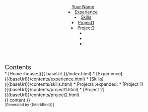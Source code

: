 <head-bottom>
  <link rel="stylesheet" href="{{baseUrl}}/stylesheets/main.css">
</head-bottom>

<header sticky>
  <navbar type="dark">
    <a slot="brand" href="{{baseUrl}}/index.html" title="Home" class="navbar-brand">Your Name</a>
    <li><a href="{{baseUrl}}/contents/experience.html" class="nav-link">Experience</a></li>
    <li><a href="{{baseUrl}}/contents/skills.html" class="nav-link">Skills</a></li>
    <dropdown header="Projects" class="nav-link">
      <li><a href="{{baseUrl}}/contents/project1.html" class="dropdown-item">Project1</a></li>
      <li><a href="{{baseUrl}}/contents/project2.html" class="dropdown-item">Project2</a></li>
    </dropdown>
    <li><a href="https://github.com/MarkBind/markbind" target="_blank" class="nav-link">
      <i class="fa-brands fa-github fa-lg"></i>
    </a>
    </li>
    <li>
    <a href="https://www.linkedin.com/school/national-university-of-singapore/" target="_blank" class="nav-link">
      <i class="fa-brands fa-linkedin fa-lg"></i>
    </a>
    </li>
    <li slot="right">
      <form class="navbar-form">
        <searchbar :data="searchData" placeholder="Search" :on-hit="searchCallback" menu-align-right></searchbar>
      </form>
    </li>
  </navbar>
</header>

<div id="flex-body">
  <nav id="site-nav">
    <div class="site-nav-top">
      <div class="fw-bold mb-2" style="font-size: 1.25rem;">Contents</div>
    </div>
    <div class="nav-component slim-scroll">
      <site-nav>
* [Home :house:]({{ baseUrl }}/index.html)
* [Experience]({{baseUrl}}/contents/experience.html)
* [Skills]({{baseUrl}}/contents/skills.html)
* Projects :expanded:
  * [Project 1]({{baseUrl}}/contents/project1.html)
  * [Project 2]({{baseUrl}}/contents/project2.html)
      </site-nav>
    </div>
  </nav>
  <div id="content-wrapper">
    <breadcrumb />
    {{ content }}
  </div>
  <nav id="page-nav">
    <div class="nav-component slim-scroll">
      <page-nav />
    </div>
  </nav>
  <scroll-top-button></scroll-top-button>
</div>

<footer>
  <!-- Support MarkBind by including a link to us on your landing page! -->
  <div class="text-center">
    <small>[Generated by {{MarkBind}}]</small>
  </div>
</footer>

